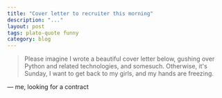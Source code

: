 ```yaml
---
title: "Cover letter to recruiter this morning"
description: "..."
layout: post
tags: plato-quote funny
category: blog
---
```


> Please imagine I wrote a beautiful cover letter below, gushing over Python and related technologies, and somesuch. Otherwise, it's Sunday, I want to get back to my girls, and my hands are freezing.

&mdash; me, looking for a contract
